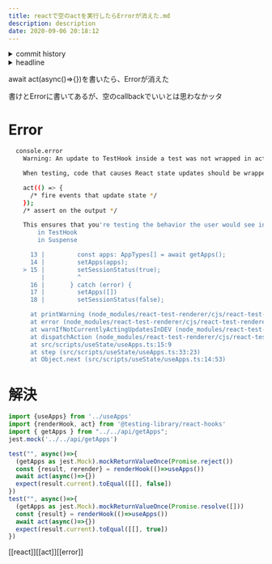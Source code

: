 ```yaml
---
title: reactで空のactを実行したらErrorが消えた.md
description: description
date: 2020-09-06 20:18:12
---
```

<!-- history area start -->
<details><summary>commit history</summary><div><ol>

</ol></div></details>
<!-- history area end -->
<!-- toc area start -->
<details><summary>headline</summary><div>
<!-- START doctoc generated TOC please keep comment here to allow auto update -->
<!-- DON'T EDIT THIS SECTION, INSTEAD RE-RUN doctoc TO UPDATE -->


- [Error](#error)
- [解決](#%E8%A7%A3%E6%B1%BA)

<!-- END doctoc generated TOC please keep comment here to allow auto update -->

</div></details>

<!-- toc area end -->
await act(async()=>{})を書いたら、Errorが消えた

書けとErrorに書いてあるが、空のcallbackでいいとは思わなかッタ

# Error

```bash
  console.error
    Warning: An update to TestHook inside a test was not wrapped in act(...).

    When testing, code that causes React state updates should be wrapped into act(...):

    act(() => {
      /* fire events that update state */
    });
    /* assert on the output */

    This ensures that you're testing the behavior the user would see in the browser. Learn more at https://fb.me/react-wrap-tests-with-act
        in TestHook
        in Suspense

      13 |         const apps: AppTypes[] = await getApps();
      14 |         setApps(apps);
    > 15 |         setSessionStatus(true);
         |         ^
      16 |       } catch (error) {
      17 |         setApps([])
      18 |         setSessionStatus(false);

      at printWarning (node_modules/react-test-renderer/cjs/react-test-renderer.development.js:120:30)
      at error (node_modules/react-test-renderer/cjs/react-test-renderer.development.js:92:5)
      at warnIfNotCurrentlyActingUpdatesInDEV (node_modules/react-test-renderer/cjs/react-test-renderer.development.js:13729:7)
      at dispatchAction (node_modules/react-test-renderer/cjs/react-test-renderer.development.js:6405:9)
      at src/scripts/useState/useApps.ts:15:9
      at step (src/scripts/useState/useApps.ts:33:23)
      at Object.next (src/scripts/useState/useApps.ts:14:53)
```

# 解決

```javascript
import {useApps} from '../useApps'
import {renderHook, act} from '@testing-library/react-hooks'
import { getApps } from "../../api/getApps";
jest.mock('../../api/getApps')

test("", async()=>{
  (getApps as jest.Mock).mockReturnValueOnce(Promise.reject())
  const {result, rerender} = renderHook(()=>useApps())
  await act(async()=>{})
  expect(result.current).toEqual([[], false])
})
test("", async()=>{
  (getApps as jest.Mock).mockReturnValueOnce(Promise.resolve([]))
  const {result} = renderHook(()=>useApps())
  await act(async()=>{})
  expect(result.current).toEqual([[], true])
})
```

[[react]][[act]][[error]]
